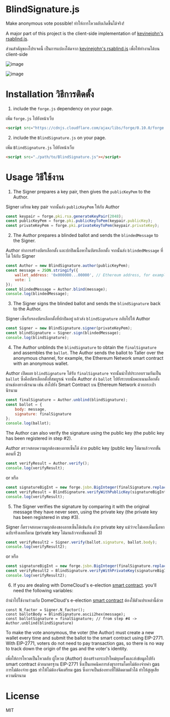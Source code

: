 # BlindSignature.js
Make anonymous vote possible!
ทำให้การโหวตลับเกิดขึ้นได้จริง!

A major part of this project is the client-side implementation of [kevinejohn's rsablind.js](https://github.com/kevinejohn/blind-signatures/blob/master/rsablind.js).

ส่วนสำคัญของโปรเจคนี้ เป็นการแปลงโค้ดจาก [kevinejohn's rsablind.js](https://github.com/kevinejohn/blind-signatures/blob/master/rsablind.js) เพื่อให้ทำงานได้บน client-side

![image](https://github.com/earthchie/BlindSignature.js/assets/7013039/2240036e-d02c-4e6e-8a99-0ccd30d9d51f)

![image](https://github.com/earthchie/BlindSignature.js/assets/7013039/d9b47941-9eb9-44f9-9186-8dbef643a7dd)


# Installation วิธีการติดตั้ง

1. include the `forge.js` dependency on your page.
   
เพิ่ม `forge.js` ไปยังหน้าเว็บ

```html
<script src="https://cdnjs.cloudflare.com/ajax/libs/forge/0.10.0/forge.min.js"></script>
```

2. include the `BlindSignature.js` on your page.
   
เพิ่ม `BlindSignature.js` ไปยังหน้าเว็บ

```html
<script src="./path/to/BlindSignature.js"></script>
```

# Usage วิธีใช้งาน

1. The Signer prepares a key pair, then gives the `publicKeyPem` to the Author.

Signer เตรียม key pair จากนั้นส่ง `publicKeyPem` ให้กับ Author

```javascript
const keypair = forge.pki.rsa.generateKeyPair(2048);
const publicKeyPem = forge.pki.publicKeyToPem(keypair.publicKey);
const privateKeyPem = forge.pki.privateKeyToPem(keypair.privateKey);
```

2. The Author prepares a blinded ballot and sends the `blindedMessage` to the Signer.

Author ทำการสร้างบัตรเลือกตั้ง และปกปิดเนื้อหาในบัตรเลือกตั้ง จากนั้นส่ง `blindedMessage` ที่ได้ ให้กับ Signer

```javascript
const Author = new BlindSignature.author(publicKeyPem);
const message = JSON.stringify({
    wallet_address: '0x000000...00000', // Ethereum address, for example
    vote: 1
});
const blindedMessage = Author.blind(message);
console.log(blindedMessage);
```

3. The Signer signs the blinded ballot and sends the `blindSignature` back to the Author.

Signer เซ็นรับรองบัตรเลือกตั้งที่ปกปิดอยู่ แล้วส่ง `blindSignature` กลับไปให้ Author

```javascript
const Signer = new BlindSignature.signer(privateKeyPem);
const blindSignature = Signer.sign(blindedMessage);
console.log(blindSignature);
```

4. The Author unblinds the `blindSignature` to obtain the `finalSignature` and assembles the `ballot`. The Author sends the ballot to Taller over the anonymous channel, for example, the Ethereum Network smart contract with an anonymous wallet.

Author เปิดเผย `blindSignature` ได้รับ `finalSignature` จากนั้นนำไปประกอบรวมกันเป็น `ballot` ซึ่งคือบัตรเลือกตั้งที่สมบูรณ์ จากนั้น Author ส่ง `ballot` ไปยังระบบนับคะแนนเลือกตั้งผ่านช่องทางนิรนาม เช่น ส่งไปยัง Smart Contract บน Ethereum Network ด้วยกระเป๋านิรนาม

```javascript
const finalSignature = Author.unblind(blindSignature);
const ballot = {
    body: message,
    signature: finalSignature
};
console.log(ballot);
```

The Author can also verify the signature using the public key (the public key has been registered in step #2).

Author ตรวจสอบความถูกต้องของลายเซ็นได้ ด้วย public key (public key ได้มาแล้วจากขั้นตอนที่ 2)

```javascript
const verifyResult = Author.verify();
console.log(verifyResult);
```

or หรือ

```javascript
const signatureBigInt = new forge.jsbn.BigInteger(finalSignature.replace('0x', ''), 16);
const verifyResult = BlindSignature.verifyWithPublicKey(signatureBigInt, keypair.publicKey, message);
console.log(verifyResult);
```

5. The Signer verifies the signature by comparing it with the original message they have never seen, using the private key (the private key has been registered in step #3).

Signer ก็ตรวจสอบความถูกต้องของลายเซ็นได้เช่นกัน ด้วย private key แม้ว่าจะไม่เคยเห็นเนื้อหาฉบับจริงเลยก็ตาม (private key ได้มาแล้วจากขั้นตอนที่ 3)


```javascript
const verifyResult2 = Signer.verify(ballot.signature, ballot.body);
console.log(verifyResult2);
```

or หรือ

```javascript
const signatureBigInt = new forge.jsbn.BigInteger(finalSignature.replace('0x', ''), 16);
const verifyResult2 = BlindSignature.verifyWithPrivateKey(signatureBigInt, keypair.privateKey, message);
console.log(verifyResult2);
```

6. If you are dealing with DomeCloud's e-election [smart contract](https://gist.github.com/earthchie/90efd4227b7b5e21c97ed03238f4d46b). you'll need the following variables:

ถ้านำไปใช้งานร่วมกับ DomeCloud's e-election [smart contract](https://gist.github.com/earthchie/90efd4227b7b5e21c97ed03238f4d46b) ต้องใช้ตัวแปรเหล่านี้ด้วย

```
const N_factor = Signer.N_factor();
const ballotBody = BlindSignature.ascii2hex(message);
const ballotSignature = finalSignature; // from step #4 -> Author.unblind(blindSignature)
```

To make the vote anonymous, the voter (the Author) must create a new wallet every time and submit the ballot to the smart contract using EIP-2771. With EIP-2771, voters do not need to pay transaction gas, so there is no way to track down the origin of the gas and the voter's identity.

เพื่อให้การโหวตเป็นโหวตลับ ผู้โหวต (Author) ต้องสร้างกระเป๋าใหม่ทุกครั้งและส่งข้อมูลไปยัง smart contract ด้วยมาตรฐาน EIP-2771 ซึ่งเป็นเทคนิคการส่งธุรกรรมโดยไม่ต้องจ่ายค่า gas การไม่ต้องจ่าย gas ทำให้ไม่ต้องจัดเตรียม gas ซึ่งอาจเป็นช่องทางที่ใช้ติดตามตัวได้ ทำให้สูญเสียความนิรนาม

# License
MIT
